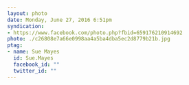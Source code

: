 ```yaml
---
layout: photo
date: Monday, June 27, 2016 6:51pm
syndication:
- https://www.facebook.com/photo.php?fbid=659176210914692
photo: ./c26808e7a66e0998aa4a5ba4dba5ec2d8779b21b.jpg
ptag:
- name: Sue Mayes
  id: Sue.Mayes
  facebook_id: ""
  twitter_id: ""
---
```


